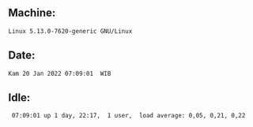 ## Machine:
```
Linux 5.13.0-7620-generic GNU/Linux
```
## Date:
```
Kam 20 Jan 2022 07:09:01  WIB
```
## Idle:
```
 07:09:01 up 1 day, 22:17,  1 user,  load average: 0,05, 0,21, 0,22
```
